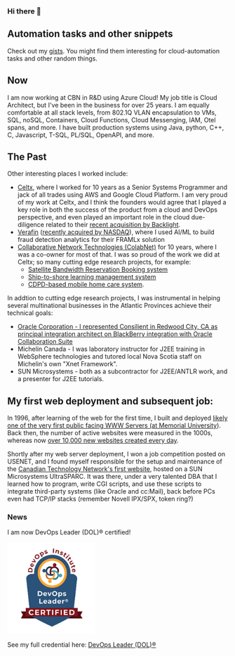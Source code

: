 ### Hi there 👋

## Automation tasks and other snippets
Check out my [gists](https://gist.github.com/rgpower).  You might find them interesting for cloud-automation tasks and other random things.

## Now
I am now working at CBN in R&D using Azure Cloud!  My job title is Cloud Architect, but I've been in the business for over 25 years.  I am equally comfortable at all stack levels, from 802.1Q VLAN encapsulation to VMs, SQL, noSQL, Containers, Cloud Functions, Cloud Messenging, IAM, Otel spans, and more. I have built production systems using Java, python, C++, C, Javascript, T-SQL, PL/SQL, OpenAPI, and more.

## The Past
Other interesting places I worked include:

* [Celtx](https://www.celtx.com/), where I worked for 10 years as a Senior Systems Programmer and jack of all trades using AWS and Google Cloud Platform.  I am very proud of my work at Celtx, and I think the founders would agree that I played a key role in both the success of the product from a cloud and DevOps perspective, and even played an important role in the cloud due-diligence related to their [recent acquisition by Backlight](https://www.celtx.com/news/celtx-backlight-acquisition.html).
* [Verafin](https://verafin.com/) ([recently acquired by NASDAQ](https://verafin.com/news/nasdaq-completes-acquisition-of-verafin/)), where I used AI/ML to build fraud detection analytics for their FRAMLx solution
* [Collaborative Network Technologies (ColabNet)](https://web.archive.org/web/20010603075603/http://www.colabnet.com/news.htm) for 10 years, where I was a co-owner for most of that.  I was so proud of the work we did at Celtx; so many cutting edge research projects, for example:
  * [Satellite Bandwidth Reservation Booking system](https://www.esa.int/Applications/Telecommunications_Integrated_Applications/Reserve_your_own_bandwidth)
  * [Ship-to-shore learning management system](https://artes.esa.int/news/project-tests-satellite-applications-sea)
  * [CDPD-based mobile home care system](https://prism.ucalgary.ca/bitstream/handle/1880/43121/CST%202001.pdf?sequence=1&isAllowed=y).

In addtion to cutting edge research projects, I was instrumental in helping several multinational businesses in the Atlantic Provinces achieve their technical goals:
 * [Oracle Corporation - I represented Consilient in Redwood City, CA as principal integration architect on BlackBerry integration with Oracle Collaboration Suite](https://www.itworldcanada.com/article/oracle-e-mail-product-gets-blackberry-support/21608)
 * Michelin Canada - I was laboratory instructor for J2EE training in WebSphere technologies and tutored local Nova Scotia staff on Michelin's own "Xnet Framework".
 * SUN Microsystems - both as a subcontractor for J2EE/ANTLR work, and a presenter for J2EE tutorials.

## My first web deployment and subsequent job:

In 1996, after learning of the web for the first time, I built and deployed [likely one of the very first public facing WWW Servers (at Memorial University](https://web.archive.org/web/19970425132506/http://rupert.physics.mun.ca/)). Back then, the number of active websites were measured in the 1000s, whereas now [over 10,000 new websites created every day](https://siteefy.com/how-many-websites-are-there).

Shortly after my web server deployment, I won a job competition posted on USENET, and I found myself responsible for the setup and maintenance of the [Canadian Technology Network's first website](https://web.archive.org/web/19990117073758/http://ctn.nrc.ca/ctn/news.html), hosted on a SUN Microsystems UltraSPARC.  It was there, under a very talented DBA that I learned how to program, write CGI scripts, and use these scripts to integrate third-party systems (like Oracle and cc:Mail), back before PCs even had TCP/IP stacks (remember Novell IPX/SPX, token ring?)



### News

I am now DevOps Leader (DOL)® certified!

<img alt="DevOps Leader" src="DevOpsLeader.jpg" width="200"/>

See my full credential here: [DevOps Leader (DOL)®](DevOps_DOL_Certificate.pdf)

<!--
**rgpower/rgpower** is a ✨ _special_ ✨ repository because its `README.md` (this file) appears on your GitHub profile.

Here are some ideas to get you started:

- 🔭 I’m currently working on ...
- 🌱 I’m currently learning ...
- 👯 I’m looking to collaborate on ...
- 🤔 I’m looking for help with ...
- 💬 Ask me about ...
- 📫 How to reach me: ...
- 😄 Pronouns: ...
- ⚡ Fun fact: ...
-->
